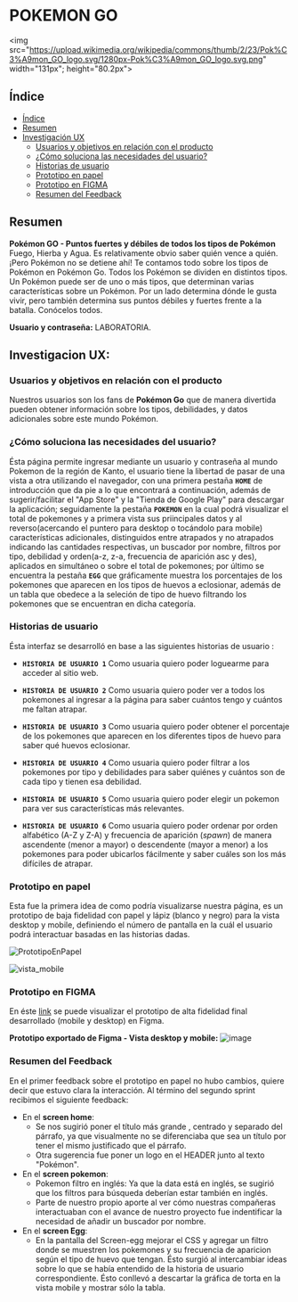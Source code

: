 # POKEMON GO

 <img src="https://upload.wikimedia.org/wikipedia/commons/thumb/2/23/Pok%C3%A9mon_GO_logo.svg/1280px-Pok%C3%A9mon_GO_logo.svg.png" width="131px";
    height="80.2px">

## Índice

- [Índice](#índice)
- [Resumen](#resumen)
- [Investigación UX](#investigacion-ux)
    - [Usuarios y objetivos en relación con el producto](#usuarios-y-objetivos-en-relacion-con-el-producto)
    - [¿Cómo soluciona las necesidades del usuario?](#¿-como-soluciona-las-necesidades-del-usuario-?)
    - [Historias de usuario](#historias-de-usuario)
    - [Prototipo en papel](#prototipo-en-papel)
    - [Prototipo en FIGMA](#prototipo-en-FIGMA)
    - [Resumen del Feedback](#resumen-del-feedback)

## Resumen

**Pokémon GO - Puntos fuertes y débiles de todos los tipos de Pokémon**
Fuego, Hierba y Agua. Es relativamente obvio saber quién vence a quién. ¡Pero Pokémon no se detiene ahí! Te contamos todo sobre los tipos de Pokémon en Pokémon Go.
Todos los Pokémon se dividen en distintos tipos. Un Pokémon puede ser de uno o más tipos, que determinan varias características sobre un Pokémon. Por un lado determina dónde le gusta vivir, pero también
determina sus puntos débiles y fuertes frente a la batalla. Conócelos todos.

**Usuario y contraseña:** LABORATORIA.

## Investigacion UX:

### Usuarios y objetivos en relación con el producto
Nuestros usuarios son los fans de **Pokémon Go** que de manera divertida pueden obtener información sobre los tipos, debilidades, y datos adicionales sobre este mundo Pokémon.

### ¿Cómo soluciona las necesidades del usuario?
Ésta página permite ingresar mediante un usuario y contraseña al mundo Pokemon de la región de Kanto, el usuario tiene la libertad de pasar de una vista a otra utilizando el navegador, con una primera pestaña **`HOME`** de introducción que da pie a lo que encontrará a continuación, además de sugerir/facilitar el "App Store" y la "Tienda de Google Play" para descargar la aplicación; seguidamente la pestaña **`POKEMON`** en la cual podrá visualizar el total de pokemones y a primera vista sus priincipales datos y al reverso(acercando el puntero para desktop o tocándolo para mobile) características adicionales, distinguidos entre atrapados y no atrapados indicando las cantidades respectivas, un buscador por nombre, filtros por tipo, debilidad y orden(a-z, z-a, frecuencia de aparición asc y des), aplicados en simultáneo o sobre el total de pokemones; por último se encuentra la pestaña **`EGG`** que gráficamente muestra los porcentajes de los pokemones que aparecen en los tipos de huevos a eclosionar, además de un tabla que obedece a la seleción de tipo de huevo filtrando los pokemones que se encuentran en dicha categoría.

### Historias de usuario

Ésta interfaz se desarrolló en base a las siguientes historias de usuario :

- **`HISTORIA DE USUARIO 1`** Como usuaria quiero poder loguearme para acceder al sitio web.

- **`HISTORIA DE USUARIO 2`** Como usuaria quiero poder ver a todos los pokemones al ingresar a la página para saber cuántos tengo y cuántos me faltan atrapar.

- **`HISTORIA DE USUARIO 3`** Como usuaria quiero poder obtener el porcentaje de los pokemones que aparecen en los diferentes tipos de huevo para saber qué huevos eclosionar.

- **`HISTORIA DE USUARIO 4`** Como usuaria quiero poder filtrar a los pokemones por tipo y debilidades para saber quiénes y cuántos son de cada tipo y tienen esa debilidad.
    
- **`HISTORIA DE USUARIO 5`** Como usuaria quiero poder elegir un pokemon para ver sus características más relevantes.

- **`HISTORIA DE USUARIO 6`** Como usuaria quiero poder ordenar por orden alfabético (A-Z y Z-A) y frecuencia de aparición (_spawn_) de manera ascendente (menor a mayor) o descendente (mayor a menor) a los pokemones para poder ubicarlos fácilmente y saber cuáles son los más difíciles de atrapar.

### Prototipo en papel
Esta fue la primera idea de como podría visualizarse nuestra página, es un prototipo de baja fidelidad con papel y lápiz (blanco y negro) para la vista desktop y mobile, definiendo el número de pantalla en la cuál el usuario podrá interactuar basadas en las historias dadas.

![PrototipoEnPapel](https://user-images.githubusercontent.com/51327685/60276635-9c4e5480-98c1-11e9-8547-3c9d24359cdb.jpg)

![vista_mobile](https://user-images.githubusercontent.com/51327685/61178777-4dd7d000-a5ba-11e9-8dd9-24148a02a412.jpg)

### Prototipo en FIGMA
En éste [link](https://www.figma.com/file/uuZwmTDPuHUKXG7LMSPbwD/Data-lovers-Pok%C3%A9mon?node-id=1%3A2) se puede visualizar el prototipo de alta fidelidad final desarrollado (mobile y desktop) en Figma. 

**Prototipo exportado de Figma - Vista desktop y mobile:**
![image](https://user-images.githubusercontent.com/51327685/61134264-e0765300-a484-11e9-9a98-82e251bcde72.png)

### Resumen del Feedback
En el primer feedback sobre el prototipo en papel no hubo cambios, quiere decir que estuvo clara la interacción.
Al término del segundo sprint recibimos el siguiente feedback:

- En el **screen home**: 
    - Se nos sugirió poner el título más grande , centrado y separado del párrafo, ya que visualmente no se diferenciaba que sea un título por tener el mismo justificado que el párrafo.
    - Otra sugerencia fue poner un logo en el HEADER junto al texto "Pokémon".
- En el **screen pokemon**:
    - Pokemon filtro en inglés: Ya que la data está en inglés, se sugirió que los filtros para búsqueda deberían estar también en inglés.
    - Parte de nuestro propio aporte al ver cómo nuestras compañeras interactuaban con el avance de nuestro proyecto fue indentificar la necesidad de añadir un buscador por nombre.
- En el **screen Egg**:
    - En la pantalla del Screen-egg mejorar el CSS y agregar un filtro donde se muestren los pokemones y su frecuencia de aparicion según el tipo de huevo que tengan. Ésto surgió al intercambiar ideas sobre lo que se había entendido de la historia de usuario correspondiente. Ésto conllevó a descartar la gráfica de torta en la vista mobile y mostrar sólo la tabla.